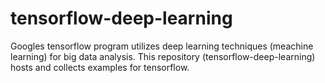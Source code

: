 # tensorflow-deep-learning

Googles tensorflow program utilizes deep learning techniques (meachine learning) for big data analysis.
This repository (tensorflow-deep-learning) hosts and collects examples for tensorflow.




